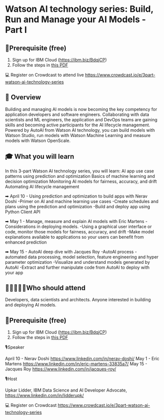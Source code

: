 # Watson AI technology series: Build, Run and Manage your AI Models - Part I

## 🎈Prerequisite (free)

1. Sign up for IBM Cloud (https://ibm.biz/BdqjCP)
2. Follow the steps in [this PDF](assets/DO4WS-WML-handson-pre.pdf)

💻 Register on Crowdcast to attend live
https://www.crowdcast.io/e/3part-watson-ai-technology-series

## 🌟 Overview

Building and managing AI models is now becoming the key competency for application developers and software engineers. Collaborating with data scientists and ML engineers, the application and DevOps teams are gaining skills and becoming active participants for the AI lifecycle management. Powered by AutoAI from Watson AI technology, you can build models with Watson Studio, run models with Watson Machine Learning and measure models with Watson OpenScale.

## 🎓 What you will learn

In this 3-part Watson AI technology series, you will learn:
AI app use case patterns using prediction and optimization
Basics of machine learning and decision optimization
Monitoring AI models for fairness, accuracy, and drift
Automating AI lifecycle management

➡ April 10 - Using prediction and optimization to build apps with Nerav Doshi
-Primer on AI and machine learning use cases
-Create schedules and plans using the prediction and optimization
-Build and deploy app using Python Client API

➡ May 1 - Manage, measure and explain AI models with Eric Martens
-Considerations in deploying models.
-Using a graphical user interface or code, monitor those models for fairness, accuracy, and drift
-Make model explanations available to applications so your users can benefit from enhanced prediction

➡ May 15 - AutoAI deep dive with Jacques Roy
-AutoAI process - automated data processing, model selection, feature engineering and hyper parameter optimization
-Visualize and understand models generated by AutoAI
-Extract and further manipulate code from AutoAI to deploy with your app

## 👩‍💻👨🏼‍💻Who should attend

Developers, data scientists and architects. Anyone interested in building and deploying AI models.

## 🎈Prerequisite (free)

1. Sign up for IBM Cloud (https://ibm.biz/BdqjCP)
2. Follow the steps in [this PDF](assets/DO4WS-WML-handson-pre.pdf)

🎙Speaker

April 10 - Nerav Doshi https://www.linkedin.com/in/nerav-doshi/
May 1 - Eric Martens https://www.linkedin.com/in/eric-martens-33835a7/
May 15 - Jacques Roy https://www.linkedin.com/in/jacques-roy/

🎙Host

Upkar Lidder, IBM Data Science and AI Developer Advocate, https://www.linkedin.com/in/lidderupk/

💻 Register on Crowdcast
https://www.crowdcast.io/e/3part-watson-ai-technology-series
